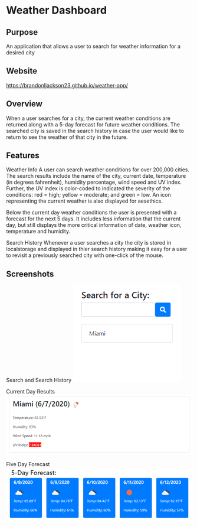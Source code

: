 # Weather Dashboard 

## Purpose
An application that allows a user to search for weather information for a desired city

## Website
https://brandonljackson23.github.io/weather-app/

## Overview
When a user searches for a city, the current weather conditions are returned along with a 5-day forecast for future weather conditions.  The searched city is saved in the search history in case the user would like to return to see the weather of that city in the future.

## Features
Weather Info
A user can search weather conditions for over 200,000 cities.  The search results include the name of the city, current date, temperature (in degrees fahrenheit), humidity percentage, wind speed and UV index.  Further, the UV index is color-coded to indicated the severity of the conditions: red = high; yellow = moderate; and green = low.  An icon representing the current weather is also displayed for aesethics.

Below the current day weather conditions the user is presented with a forecast for the next 5 days.  It includes less information that the current day, but still displays the more critical information of date, weather icon, temperature and humidity.

Search History
Whenever a user searches a city the city is stored in localstorage and displayed in thier search history making it easy for a user to revisit a previously searched city with one-click of the mouse.

## Screenshots
Search and Search History
![screenshot of search and search history](./assets/images/search.PNG)

Current Day Results
![screenshot of current day weather conditions](./assets/images/current-day.PNG)

Five Day Forecast
![screenshot of five day forecast](./assets/images/five-day-forecast.PNG)


